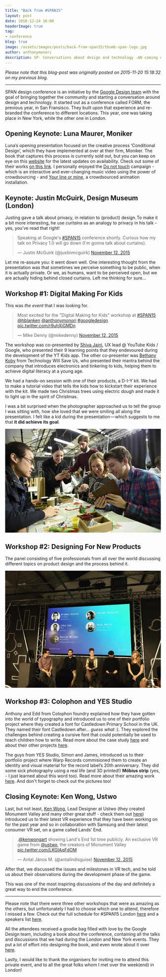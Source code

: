 ```yaml
---
title: "Back from #SPAN15"
layout: post
date: 2016-12-24 16:00
headerImage: true
tag:
- conference
blog: true
image: /assets/images/posts/back-from-span15/thumb-span-logo.jpg
author: anthonymonori
description: SP- Conversations about design and technology -AN coming over the pond for the first time bringing talents together for a day of conversation about design and tech.
---
```


_Please note that this blog-post was originally posted on 2015-11-20 15:18:32 on my previous blog._

___

SPAN design conference is an initiative by the [Google Design team](https://design.google.com) with the goal of bringing together the community and starting a conversation around design and technology. It started out as a conference called FORM, the previous year, in San Fransisco. They built upon that experience and re-branded the conference to different locations. This year, one was taking place in New York, while the other one in London.

## Opening Keynote: Luna Maurer, Moniker

Luna’s opening presentation focused on the creative process ‘Conditional Design’, which they have implemented at over at their firm, Moniker. The book that captures this process is currently sold out, but you can keep on eye on this [website](http://workbook.conditionaldesign.org/) for the latest updates on availability. Check out some of their works [on this link](http://studiomoniker.com/projects/). I personally enjoyed the [Do not touch](http://studiomoniker.com/projects/do-not-touch) campaign - which is an interactive and ever-changing music video using the power of crowdsourcing - and [Your line or mine](http://studiomoniker.com/projects/your-line-or-mine), a crowdsourced animation installation.

## Keynote: Justin McGuirk, Design Museum (London)

Justing gave a talk about privacy, in relation to (product) design. To make it a bit more interesting, he use *curtains* as an analogy to privacy in his talk - yes, you’ve read that right!

<blockquote class="twitter-tweet" lang="en"><p lang="en" dir="ltr">Speaking at Google&#39;s <a href="https://twitter.com/hashtag/SPAN15?src=hash">#SPAN15</a> conference shortly. Curious how my talk on Privacy 1.0 will go down (I&#39;m gonna talk about curtains).</p>&mdash; Justin McGuirk (@justinmcguirk) <a href="https://twitter.com/justinmcguirk/status/664779384407138304">November 12, 2015</a></blockquote>
<script async src="//platform.twitter.com/widgets.js" charset="utf-8"></script>

Let me re-assure you: it went down well. One interesting thought from the presentation was that sometimes we perceive something to be public, when it is actually private. Or we, as humans, want to be perceived open, but we are actually hiding behind closed curtains. Left me thinking for sure...

## Workshop #1: Digital Making For Kids

This was *the event* that I was looking for.

<blockquote class="twitter-tweet" lang="en"><p lang="en" dir="ltr">Most excited for the &quot;Digital Making for Kids&quot; workshop at <a href="https://twitter.com/hashtag/SPAN15?src=hash">#SPAN15</a> <a href="https://twitter.com/hblanken">@hblanken</a> <a href="https://twitter.com/anthonymonori">@anthonymonori</a> <a href="https://twitter.com/hashtag/googledesign?src=hash">#googledesign</a> <a href="https://t.co/r9uhXiGMDn">pic.twitter.com/r9uhXiGMDn</a></p>&mdash; Mike Denny (@mikedenny) <a href="https://twitter.com/mikedenny/status/664751755197095936">November 12, 2015</a></blockquote>
<script async src="//platform.twitter.com/widgets.js" charset="utf-8"></script>

The workshop was co-presented by [Shiva Jaini](https://twitter.com/jaini_shiva), UX lead @ YouTube Kids / Google, who presented their 9 learning points that they endevoured during the development of the YT Kids app. The other co-presenter was [Bethany Koby](https://www.twitter.com/bethanykoby) from Technology Will Save Us, who presented their mantra behind the company that introduces electronics and tinkering to kids, helping them to achieve digital literacy at a young age.

We had a hands-on session with one of their products, a D-I-Y kit. We had to make a tutorial video that tells the kids how to kickstart their experience with the kit. We made two Christmas trees using electric dough and made it to light up in the spirit of Christmas.

I was a bit surprised when the photographer approached us to tell the group I was sitting with, how she loved that we were smiling all along the presentation. I felt like a kid during the presentation — which suggests to me that **it did achieve its goal**.

![Picture taken during the Digital Making for Kids workshop](/assets/images/posts/back-from-span15/span-workshop-kids.jpg)

## Workshop #2: Designing For New Products

The panel consisting of five professionals from all over the world discussing different topics on product design and the process behind it.

![Picture taken during the Designing for new Products panel](/assets/images/posts/back-from-span15/span-panel.jpg)

## Workshop #3: Colophon and YES Studio

Anthony and Edd from Colophon foundry explained how they have gotten into the world of typography and introduced us to one of their portfolio project where they created a font for Castledown Primary School in the UK. They named their font Castledown after... *guess what* :). They explored the challenges behind creating a cursive font that could potentially be used to teach children how to write. Read more about the case study [here](http://www.colophon-foundry.org/fonts/castledown/about-font) and about their other projects [here](http://www.colophon-foundry.org/products).

The guys from YES Studio, Simon and James, introduced us to their portfolio project where Warp Records commisioned them to create an identity and visual material for the record label’s 20th anniversary. They did some sick photography using a real life (and 3D printed!) **Möbius strip** (yes, - I just learned about this word too). Read more about their amazing work [here](http://www.yesstud.io/projects/featured/warp20/). And don't forget to check out the pictures too!

## Closing Keynote: Ken Wong, Ustwo

Last, but not least, [Ken Wong](https://twitter.com/kenwongart), Lead Designer at Ustwo (they created Monument Valley and many other great stuff - check them out [here](http://ustwo.com/what-we-do)) introduced us to their latest VR experience that they have been working on for the past year and so in collaboration with Samsung and their latest consumer VR set, on a game called Lands’ End.

<blockquote class="twitter-tweet" lang="en"><p lang="en" dir="ltr">.<a href="https://twitter.com/kenwongart">@kenwongart</a> showing Land&#39;s End 1st time publicly. An exclusive VR game from <a href="https://twitter.com/ustwo">@ustwo</a>, the creators of Monument Valley <a href="https://t.co/LKGIAqFdOM">pic.twitter.com/LKGIAqFdOM</a></p>&mdash; Antal János M. (@antalindisguise) <a href="https://twitter.com/anthonymonori/status/664859399199006720">November 12, 2015</a></blockquote>
<script async src="//platform.twitter.com/widgets.js" charset="utf-8"></script>

After that, we discussed the issues and milestones in VR tech, and he told us about their observations during the development phase of the game.

This was one of the most inspiring discussions of the day and definitely a great way to end the conference.

___

Please note that there were three other workshops that were as amazing as the others, but unfortunately I had to choose which one to attend, therefore I missed a few. Check out the full schedule for #SPAN15 London [here](https://design.google.com/span-lon/#schedule) and a speakers list [here](https://design.google.com/span-lon/#speakers).

All the attendees received a goodie bag filled with love by the Google Design team, including a book about the conference, containing all the talks and discussions that we had during the London and New York events. They put a lot of effort into designing the book, and even wrote about it over [here](https://design.google.com/articles/first-edition/).

Lastly, I would like to thank the organisers for inviting me to attend this private event, and to all the great folks whom I met over the week(end) in London!